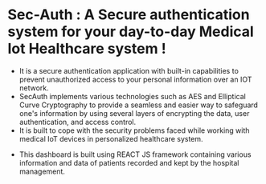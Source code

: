 # Sec-Auth : A Secure authentication system for your day-to-day Medical Iot Healthcare system !
- It is a secure authentication application with built-in capabilities to prevent unauthorized access to your personal information over an IOT network.
- SecAuth implements various technologies such as AES and Elliptical Curve Cryptography to provide a seamless and easier way to safeguard one's information by using several layers of encrypting the data, user authentication, and access control. 
- It is built to cope with the security problems faced while working with medical IoT devices in personalized healthcare system.

* This dashboard is built using REACT JS framework containing various information and data of patients recorded and kept by the hospital management.
